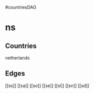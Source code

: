 #countriesDAG
# ns

## Countries
netherlands

## Edges
[[ss]]
[[sa]]
[[so]]
[[se]]
[[sl]]
[[sn]]
[[sd]]
